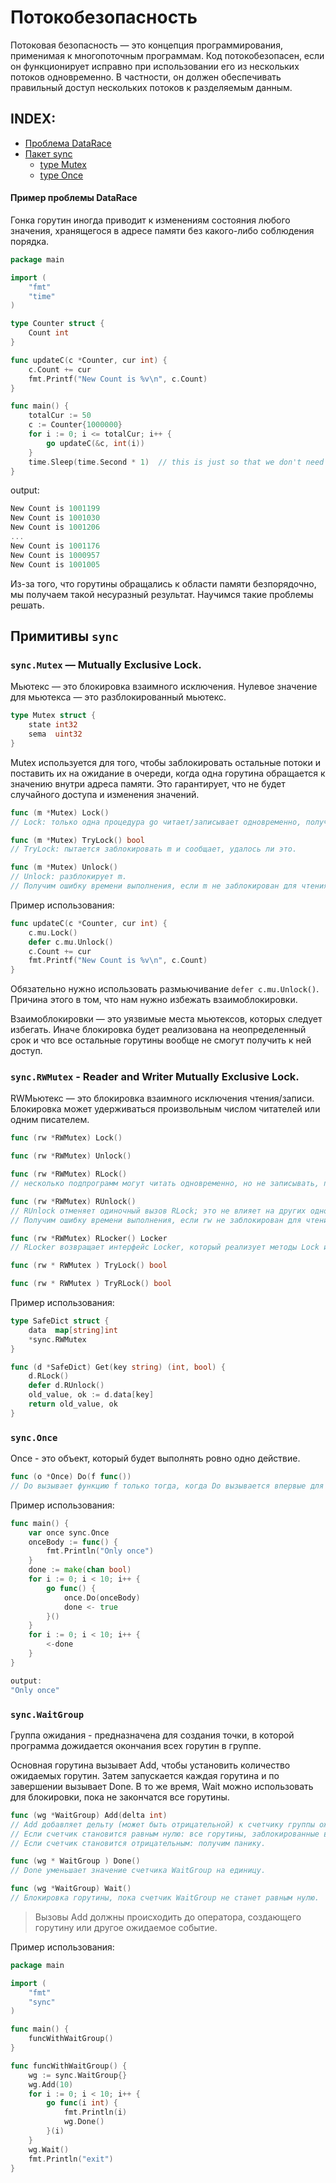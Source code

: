 # Потокобезопасность
Потоковая безопасность — это концепция программирования, применимая к многопоточным программам.
Код потокобезопасен, если он функционирует исправно при использовании его из нескольких потоков одновременно.
В частности, он должен обеспечивать правильный доступ нескольких потоков к разделяемым данным.

## INDEX:
- [Проблема DataRace](https://github.com/babtiss/cheat-sheet/tree/master/golang/multithreading/thread%20safety#%D0%BF%D1%80%D0%B8%D0%BC%D0%B5%D1%80-%D0%BF%D1%80%D0%BE%D0%B1%D0%BB%D0%B5%D0%BC%D1%8B)
- [Пакет sync](https://github.com/babtiss/cheat-sheet/tree/master/golang/multithreading/thread%20safety#%D0%BF%D1%80%D0%B8%D0%BC%D0%B8%D1%82%D0%B8%D0%B2%D1%8B-sync)
    - [type Mutex](https://github.com/babtiss/cheat-sheet/tree/master/golang/multithreading/thread%20safety#syncmutex--mutually-exclusive-lock)
    - [type Once](https://github.com/babtiss/cheat-sheet/tree/master/golang/multithreading/thread%20safety#synconce)

#### Пример проблемы DataRace
Гонка горутин иногда приводит к изменениям состояния любого значения, хранящегося в адресе памяти без какого-либо соблюдения порядка.

```go
package main

import (
    "fmt"
    "time"
)

type Counter struct {
    Count int
}

func updateC(c *Counter, cur int) {
    c.Count += cur
    fmt.Printf("New Count is %v\n", c.Count)
}

func main() {
    totalCur := 50
    c := Counter{1000000}
    for i := 0; i <= totalCur; i++ {
        go updateC(&c, int(i))
    }
    time.Sleep(time.Second * 1)  // this is just so that we don't need channels
}
```

output:
```go
New Count is 1001199
New Count is 1001030
New Count is 1001206
...
New Count is 1001176
New Count is 1000957
New Count is 1001005
```

Из-за того, что горутины обращались к области памяти безпорядочно, мы получаем такой несуразный результат.
Научимся такие проблемы решать.

## Примитивы `sync`

### `sync.Mutex` — Mutually Exclusive Lock.
Мьютекс — это блокировка взаимного исключения. Нулевое значение для мьютекса — это разблокированный мьютекс.

```go
type Mutex struct {
    state int32
    sema  uint32
}
```
Mutex используется для того, чтобы заблокировать остальные потоки и поставить их на ожидание в очереди,
когда одна горутина обращается к значению внутри адреса памяти.
Это гарантирует, что не будет случайного доступа и изменения значений.

```go
func (m *Mutex) Lock()
// Lock: только одна процедура go читает/записывает одновременно, получая блокировку.

func (m *Mutex) TryLock() bool
// TryLock: пытается заблокировать m и сообщает, удалось ли это.

func (m *Mutex) Unlock()
// Unlock: разблокирует m.
// Получим ошибку времени выполнения, если m не заблокирован для чтения при входе в RUnlock.
```

Пример использования:
```go
func updateC(c *Counter, cur int) {
    c.mu.Lock()
    defer c.mu.Unlock()
    c.Count += cur
    fmt.Printf("New Count is %v\n", c.Count)
}
```

Обязательно нужно использовать размьючивание `defer c.mu.Unlock()`. Причина этого в том, что нам нужно избежать взаимоблокировки.

Взаимоблокировки — это уязвимые места мьютексов, которых следует избегать.
Иначе блокировка будет реализована на неопределенный срок и что все остальные горутины вообще не смогут получить к ней доступ.

### `sync.RWMutex` - Reader and Writer Mutually Exclusive Lock.
RWМьютекс — это блокировка взаимного исключения чтения/записи.
Блокировка может удерживаться произвольным числом читателей или одним писателем.

```go
func (rw *RWMutex) Lock()

func (rw *RWMutex) Unlock()

func (rw *RWMutex) RLock()
// несколько подпрограмм могут читать одновременно, но не записывать, получая блокировку.

func (rw *RWMutex) RUnlock()
// RUnlock отменяет одиночный вызов RLock; это не влияет на других одновременных читателей.
// Получим ошибку времени выполнения, если rw не заблокирован для чтения при входе в RUnlock.

func (rw *RWMutex) RLocker() Locker
// RLocker возвращает интерфейс Locker, который реализует методы Lock и Unlock, вызывая rw.RLock и rw.RUnlock.

func (rw * RWMutex ) TryLock() bool

func (rw * RWMutex ) TryRLock() bool
```

Пример использования:
```go
type SafeDict struct {
    data  map[string]int
    *sync.RWMutex
}

func (d *SafeDict) Get(key string) (int, bool) {
    d.RLock()
    defer d.RUnlock()
    old_value, ok := d.data[key]
    return old_value, ok
}

```

### `sync.Once`
Once - это объект, который будет выполнять ровно одно действие.

```go
func (o *Once) Do(f func())
// Do вызывает функцию f только тогда, когда Do вызывается впервые для данного экземпляра Once.
```

Пример использования:
```go
func main() {
    var once sync.Once
    onceBody := func() {
        fmt.Println("Only once")
    }
    done := make(chan bool)
    for i := 0; i < 10; i++ {
        go func() {
            once.Do(onceBody)
            done <- true
        }()
    }
    for i := 0; i < 10; i++ {
        <-done
    }
}

output:
"Only once"
```


### `sync.WaitGroup`
Группа ожидания - предназначена для создания точки, в которой программа дожидается окончания всех горутин в группе.

Основная горутина вызывает Add, чтобы установить количество ожидаемых горутин.
Затем запускается каждая горутина и по завершении вызывает Done.
В то же время, Wait можно использовать для блокировки, пока не закончатся все горутины.

```go
func (wg *WaitGroup) Add(delta int)
// Add добавляет дельту (может быть отрицательной) к счетчику группы ожидания.
// Если счетчик становится равным нулю: все горутины, заблокированные в ожидании, освобождаются.
// Если счетчик становится отрицательным: получим панику.

func (wg * WaitGroup ) Done()
// Done уменьшает значение счетчика WaitGroup на единицу.

func (wg *WaitGroup) Wait()
// Блокировка горутины, пока счетчик WaitGroup не станет равным нулю.
```

> Вызовы Add должны происходить до оператора, создающего горутину или другое ожидаемое событие.

Пример использования:
```go
package main

import (
    "fmt"
    "sync"
)

func main() {
    funcWithWaitGroup()
}

func funcWithWaitGroup() {
    wg := sync.WaitGroup{}
    wg.Add(10)
    for i := 0; i < 10; i++ {
        go func(i int) {
            fmt.Println(i)
            wg.Done()
        }(i)
    }
    wg.Wait()
    fmt.Println("exit")
}
```

